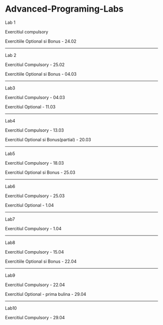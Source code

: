 # Advanced-Programing-Labs
Lab 1

Exercitiul compulsory

Exercitiile Optional si Bonus - 24.02

---------------------------------------------
Lab 2

Exercitiul Compulsory - 25.02

Exercitiile Optional si Bonus - 04.03

----------------------------------------------
Lab3

Exercitiul Compulsory - 04.03

Exercitiul Optional - 11.03

---------------------------------------------
Lab4

Exercitiul Compulsory - 13.03

Exercitiul Optional si Bonus(partial) - 20.03

--------------------------------------------
Lab5

Exercitiul Compulsory - 18.03

Exercitiul Optional si Bonus - 25.03

-------------------------------------------
Lab6

Exercitiul Compulsory - 25.03

Exercitiul Optional - 1.04

-------------------------------------------
Lab7

Exercitiul Compulsory - 1.04

------------------------------------------
Lab8

Exercitiul Compulsory - 15.04

Exercitiile Optional si Bonus - 22.04

---------------------------------------
Lab9

Exercitiul Compulsory - 22.04

Exercitiul Optional - prima bulina - 29.04

--------------------------------------------
Lab10

Exercitiul Compulsory - 29.04
